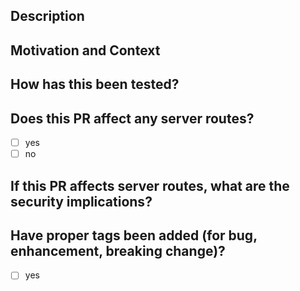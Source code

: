 <!--- Provide a general summary of your changes in the Title above -->

## Description
<!--- Describe your changes in detail -->

## Motivation and Context
<!--- Why is this change required? What problem does it solve? -->
<!--- If it fixes an open issue, please link to the issue here. -->

## How has this been tested?
<!--- Please describe in detail how you tested your changes. -->
<!--- Include details of your testing environment, tests ran to see how -->
<!--- your change affects other areas of the code, etc. -->

## Does this PR affect any server routes?
- [ ] yes
- [ ] no

## If this PR affects server routes, what are the security implications?
<!--- Please describe which security concerns were considered, -->
<!--- such as argument validation, private data leaking, etc. -->

## Have proper tags been added (for bug, enhancement, breaking change)?
- [ ] yes
